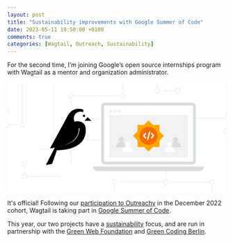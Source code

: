 ```yaml
---
layout: post
title: "Sustainability improvements with Google Summer of Code"
date: 2023-05-11 19:50:00 +0100
comments: true
categories: [Wagtail, Outreach, Sustainability]
---
```


For the second time, I’m joining Google’s open source internships program with Wagtail as a mentor and organization administrator.

<!-- more -->

![](/images/blog/wagtail-cms-projects-for-google-summer-of-code-2023/wagtail-gsoc-social-preview.png)

It's official! Following our [participation to Outreachy](https://wagtail.org/blog/outreachy-welcoming-new-contributors-to-open-source/) in the December 2022 cohort, Wagtail is taking part in [Google Summer of Code](https://wagtail.org/blog/going-green-with-google-summer-of-code/).

This year, our two projects have a [sustainability](https://wagtail.org/sustainability/) focus, and are run in partnership with the [Green Web Foundation](https://www.thegreenwebfoundation.org/) and [Green Coding Berlin](https://www.green-coding.berlin/).

